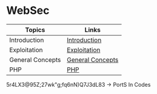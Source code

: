 # WebSec

| Topics | Links | 
| ------ | ----- |
| Introduction | [Introduction](https://github.com/winters0x64/WebSec/tree/main/Introductory%20concepts) | 
| Exploitation | [Exploitation](https://github.com/winters0x64/WebSec/tree/main/Exploitation) | 
| General Concepts | [General Concepts](https://github.com/winters0x64/WebSec/tree/main/General) | 
| PHP | [PHP](https://github.com/winters0x64/WebSec/tree/main/PHP) |



5r4LX3@95Z;27wk"g;fq6nN)Q7J3dL83 -> PortS In Codes




